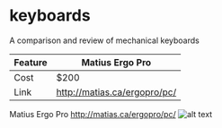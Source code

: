# keyboards
A comparison and review of mechanical keyboards

| Feature | Matius Ergo Pro | 
| --- | --- |
| Cost | $200 | 
| Link | http://matias.ca/ergopro/pc/ |


Matius Ergo Pro
http://matias.ca/ergopro/pc/
![alt text](https://www.bhphotovideo.com/images/images1000x1000/matias_fk403q_ergo_pro_keyboard_for_1127659.jpg?v=1&s=50)
